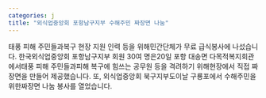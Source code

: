 ```yaml
---
categories: j
title: "외식업중앙회 포항남구지부 수해주민 짜장면 나눔"
---
```

태풍 피해 주민들과복구 현장 지원 인력 등을 위해민간단체가 무료 급식봉사에 나섰습니다. 한국외식업중앙회 포항남구지부 회원 30여 명은20일 포항 대송면 다목적복지회관에서태풍 피해 주민들과피해 복구에 힘쓰는 공무원 등을 격려하기 위해현장에서 직접 짜장면을 만들어 제공했습니다. 또, 외식업중앙회 북구지부도이날 구룡포에서 수해주민을 위한짜장면 나눔 봉사를 열었습니다.